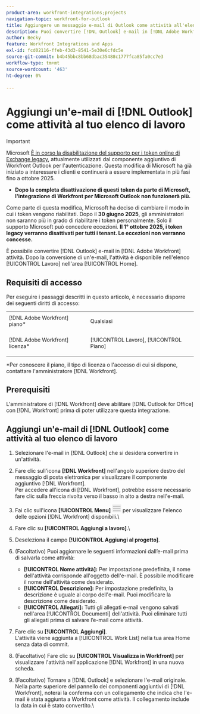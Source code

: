 ```yaml
---
product-area: workfront-integrations;projects
navigation-topic: workfront-for-outlook
title: Aggiungere un messaggio e-mail di Outlook come attività all'elenco di lavoro
description: Puoi convertire [!DNL Outlook] e-mail in [!DNL Adobe Workfront] attività. Dopo la conversione di un’e-mail, l’attività è disponibile in Work List (Elenco di lavoro) nella sezione Home.
author: Becky
feature: Workfront Integrations and Apps
exl-id: fcd02116-ffeb-43d3-8541-5e30e6cfdc5e
source-git-commit: b4b45bbc8bb68dbac35488c1777fca85fa0cc7e3
workflow-type: tm+mt
source-wordcount: '463'
ht-degree: 0%

---
```


# Aggiungi un&#39;e-mail di [!DNL Outlook] come attività al tuo elenco di lavoro

>[!IMPORTANT]
>
>Microsoft [È in corso la disabilitazione del supporto per i token online di Exchange legacy](https://learn.microsoft.com/en-us/office/dev/add-ins/outlook/faq-nested-app-auth-outlook-legacy-tokens), attualmente utilizzati dal componente aggiuntivo di Workfront Outlook per l&#39;autenticazione. Questa modifica di Microsoft ha già iniziato a interessare i clienti e continuerà a essere implementata in più fasi fino a ottobre 2025.
>
>* **Dopo la completa disattivazione di questi token da parte di Microsoft, l&#39;integrazione di Workfront per Microsoft Outlook non funzionerà più.**
>
>Come parte di questa modifica, Microsoft ha deciso di cambiare il modo in cui i token vengono riabilitati. Dopo il **30 giugno 2025**, gli amministratori non saranno più in grado di riabilitare i token personalmente. Solo il supporto Microsoft può concedere eccezioni. **Il 1° ottobre 2025, i token legacy verranno disattivati per tutti i tenant. Le eccezioni non verranno concesse.**



È possibile convertire [!DNL Outlook] e-mail in [!DNL Adobe Workfront] attività. Dopo la conversione di un&#39;e-mail, l&#39;attività è disponibile nell&#39;elenco [!UICONTROL Lavoro] nell&#39;area [!UICONTROL Home].

## Requisiti di accesso

Per eseguire i passaggi descritti in questo articolo, è necessario disporre dei seguenti diritti di accesso:

<table style="table-layout:auto"> 
 <col> 
 <col> 
 <tbody> 
  <tr> 
   <td role="rowheader">[!DNL Adobe Workfront] piano*</td> 
   <td> <p>Qualsiasi</p> </td> 
  </tr> 
  <tr> 
   <td role="rowheader">[!DNL Adobe Workfront] licenza*</td> 
   <td> <p>[!UICONTROL Lavoro], [!UICONTROL Piano]</p> </td> 
  </tr> 
 </tbody> 
</table>

&#42;Per conoscere il piano, il tipo di licenza o l&#39;accesso di cui si dispone, contattare l&#39;amministratore [!DNL Workfront].

## Prerequisiti

L&#39;amministratore di [!DNL Workfront] deve abilitare [!DNL Outlook for Office] con [!DNL Workfront] prima di poter utilizzare questa integrazione.

## Aggiungi un&#39;e-mail di [!DNL Outlook] come attività al tuo elenco di lavoro

1. Selezionare l&#39;e-mail in [!DNL Outlook] che si desidera convertire in un&#39;attività.
1. Fare clic sull&#39;icona **[!DNL Workfront]** nell&#39;angolo superiore destro del messaggio di posta elettronica per visualizzare il componente aggiuntivo [!DNL Workfront].\
   Per accedere all&#39;icona di [!DNL Workfront], potrebbe essere necessario fare clic sulla freccia rivolta verso il basso in alto a destra nell&#39;e-mail.

1. Fai clic sull&#39;icona **[!UICONTROL Menu]** ![o365_addin_menu_icon.png](assets/o365-addin-menu2-icon.png) per visualizzare l&#39;elenco delle opzioni [!DNL Workfront] disponibili.\


1. Fare clic su **[!UICONTROL Aggiungi a lavoro]**.\

1. Deseleziona il campo **[!UICONTROL Aggiungi al progetto]**.
1. (Facoltativo) Puoi aggiornare le seguenti informazioni dall’e-mail prima di salvarla come attività:

   * **[!UICONTROL Nome attività]:** Per impostazione predefinita, il nome dell&#39;attività corrisponde all&#39;oggetto dell&#39;e-mail. È possibile modificare il nome dell&#39;attività come desiderato.
   * **[!UICONTROL Descrizione]:** Per impostazione predefinita, la descrizione è uguale al corpo dell&#39;e-mail. Puoi modificare la descrizione come desiderato.
   * **[!UICONTROL Allegati]:** Tutti gli allegati e-mail vengono salvati nell&#39;area [!UICONTROL Documenti] dell&#39;attività. Puoi eliminare tutti gli allegati prima di salvare l’e-mail come attività.

1. Fare clic su **[!UICONTROL Aggiungi]**.\
   L&#39;attività viene aggiunta a [!UICONTROL Work List] nella tua area Home senza data di commit.

1. (Facoltativo) Fare clic su **[!UICONTROL Visualizza in Workfront]** per visualizzare l&#39;attività nell&#39;applicazione [!DNL Workfront] in una nuova scheda.

1. (Facoltativo) Tornare a [!DNL Outlook] e selezionare l&#39;e-mail originale.\
   Nella parte superiore del pannello dei componenti aggiuntivi di [!DNL Workfront], noterai la conferma con un collegamento che indica che l&#39;e-mail è stata aggiunta a Workfront come attività. Il collegamento include la data in cui è stato convertito.\

